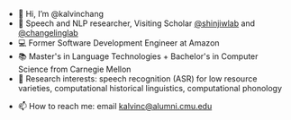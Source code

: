 - 👋 Hi, I’m @kalvinchang
- 💬 Speech and NLP researcher, Visiting Scholar [@shinjiwlab](https://shinjiwlab.github.io) and [@changelinglab](https://changelinglab.github.io)
- 💻 Former Software Development Engineer at Amazon
- 📚 Master's in Language Technologies + Bachelor's in Computer Science from Carnegie Mellon
- 👀 Research interests: speech recognition (ASR) for low resource varieties, computational historical linguistics, computational phonology
<!-- - 🌱 I’m currently learning ...
- 💞️ I’m looking to collaborate on ... -->
- 📫 How to reach me: email [kalvinc@alumni.cmu.edu](kalvinc@alumni.cmu.edu)

<!---
kalvinchang/kalvinchang is a ✨ special ✨ repository because its `README.md` (this file) appears on your GitHub profile.
You can click the Preview link to take a look at your changes.
--->

